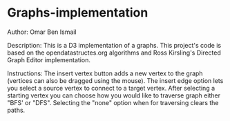 # Graphs-implementation
Author: Omar Ben Ismail

Description: This is a D3 implementation of a graphs. This project's code is based on the opendatastructes.org algorithms and Ross Kirsling's Directed Graph Editor implementation.

Instructions: 
The insert vertex button adds a new vertex to the graph (vertices can also be dragged using the mouse).
The insert edge option lets you select a source vertex to connect to a target vertex.
After selecting a starting vertex you can choose how you would like to traverse graph either "BFS' or "DFS".
Selecting the "none" option when for traversing clears the paths.
